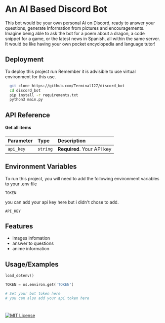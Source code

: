 
# An AI Based Discord Bot

This bot would be your own personal Ai on Discord, ready to answer your questions, generate Information from pictures and encouragements. Imagine being able to ask the bot for a poem about a dragon, a code snippet for a game, or the latest news in Spanish, all within the same server. It would be like having your own pocket encyclopedia and language tutor!


## Deployment

To deploy this project run
Remember it is advisible to use virtual environment for this use.

```bash
  git clone https://github.com/Terminal127/discord_bot
  cd discord_bot
  pip install -r requirements.txt
  python3 main.py
```


## API Reference

#### Get all items

| Parameter | Type     | Description                |
| :-------- | :------- | :------------------------- |
| `api_key` | `string` | **Required**. Your API key |



## Environment Variables

To run this project, you will need to add the following environment variables to your .env file

`TOKEN`

you can add your api key here but i didn't chose to add.

`API_KEY`


## Features

- images infomation
- answer to questions
- anime information


## Usage/Examples

```python
load_dotenv()

TOKEN = os.environ.get('TOKEN') 

# Set your bot token here
# you can also add your api token here
```


#
[![MIT License](https://img.shields.io/badge/License-MIT-green.svg)](https://choosealicense.com/licenses/mit/)

